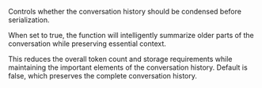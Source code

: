 Controls whether the conversation history should be condensed before serialization.

When set to true, the function will intelligently summarize older parts of the conversation while preserving essential context.

This reduces the overall token count and storage requirements while maintaining the important elements of the conversation history.
Default is false, which preserves the complete conversation history.